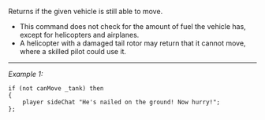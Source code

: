 Returns if the given vehicle is still able to move.
* This command does not check for the amount of fuel the vehicle has, except for helicopters and airplanes.
* A helicopter with a damaged tail rotor may return that it cannot move, where a skilled pilot could use it.


---
*Example 1:*
```sqf
if (not canMove _tank) then
{
	player sideChat "He's nailed on the ground! Now hurry!";
};
```